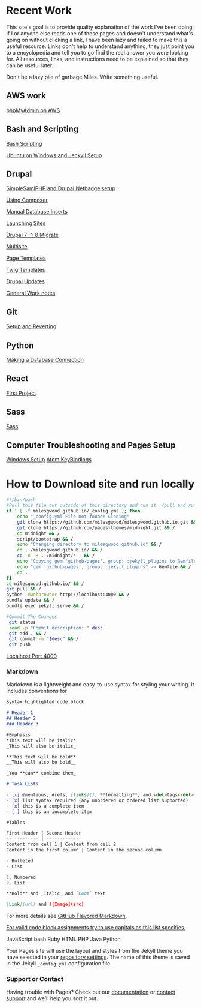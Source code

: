 # Recent Work

This site's goal is to provide quality explanation of the work I've been doing. If I or anyone else reads one of these pages and doesn't understand what's going on without clicking a link, I have been lazy and failed to make this a useful resource. Links don't help to understand anything, they just point you to a encyclopedia and tell you to go find the real answer you were looking for. All resources, links, and instructions need to be explained so that they can be useful later.

Don't be a lazy pile of garbage Miles. Write something useful.

## AWS work

[phpMyAdmin on AWS](/pages/AWS/phpMyAdmin)

## Bash and Scripting

[Bash Scripting](pages/bash/examples)

[Ubuntu on Windows and Jeckyll Setup](pages/bash/ubuntu-bash-jeckyll-setup.md)

## Drupal

[SimpleSamlPHP and Drupal Netbadge setup](pages/drupal/SimpleSamlPHP)

[Using Composer](pages/drupal/composer)

[Manual Database Inserts](pages/drupal/database)

[Launching Sites](pages/drupal/launching-sites)

[Drupal 7 -> 8 Migrate](pages/drupal/migrate)

[Multisite](pages/drupal/multisite)

[Page Templates](pages/drupal/templates)

[Twig Templates](pages/drupal/twig)

[Drupal Updates](pages/drupal/updates)

[General Work notes](pages/drupal/work-notes)

## Git

[Setup and Reverting](pages/git/git)

## Python

[Making a Database Connection](pages/python/database_connection)

## React

[First Project](pages/react/getting-started)

## Sass

[Sass](pages/sass/sass)

## Computer Troubleshooting and Pages Setup

[Windows Setup](pages/setup/desktop)
[Atom KeyBindings](pages/setup/keybindings)

# How to Download site and run locally

```bash
#!/bin/bash
#Pull this file out outside of this directory and run it ./pull_and_run
if ! [ -f milesgwood.github.io/_config.yml ]; then
    echo "_config.yml File not found! Cloning"
    git clone https://github.com/milesgwood/milesgwood.github.io.git && /
    git clone https://github.com/pages-themes/midnight.git && /
    cd midnight && /
    script/bootstrap && /
    echo "Changing directory to milesgwood.github.io" && /
    cd ../milesgwood.github.io/ && /
    cp -n -R ../midnight/* . && /
    echo "Copying gem 'github-pages', group: :jekyll_plugins to Gemfile"
    echo "gem 'github-pages', group: :jekyll_plugins" >> Gemfile && /
    cd ..
fi
cd milesgwood.github.io/ && /
git pull && /
python -mwebbrowser http://localhost:4000 && /
bundle update && /
bundle exec jekyll serve && /

#Commit The Changes
 git status
 read -p "Commit description: " desc
 git add . && /
 git commit -m "$desc" && /
 git push
 ```
[Localhost Port 4000](http://localhost:4000)

### Markdown

Markdown is a lightweight and easy-to-use syntax for styling your writing. It includes conventions for

```markdown
Syntax highlighted code block

# Header 1
## Header 2
### Header 3

#Emphasis
*This text will be italic*
_This will also be italic_

**This text will be bold**
__This will also be bold__

_You **can** combine them_

# Task Lists

- [x] @mentions, #refs, [links](), **formatting**, and <del>tags</del> supported
- [x] list syntax required (any unordered or ordered list supported)
- [x] this is a complete item
- [ ] this is an incomplete item

#Tables

First Header | Second Header
------------ | -------------
Content from cell 1 | Content from cell 2
Content in the first column | Content in the second column

- Bulleted
- List

1. Numbered
2. List

**Bold** and _Italic_ and `Code` text

[Link](url) and ![Image](src)
```

For more details see [GitHub Flavored Markdown](https://guides.github.com/features/mastering-markdown/).

[For valid code block assignments try to use capitals as this list specifies.](https://github.com/github/linguist/blob/master/lib/linguist/languages.yml)

JavaScript bash Ruby HTML PHP Java Python

Your Pages site will use the layout and styles from the Jekyll theme you have selected in your [repository settings](https://github.com/milesgwood/milesgwood.github.io/settings). The name of this theme is saved in the Jekyll `_config.yml` configuration file.

### Support or Contact

Having trouble with Pages? Check out our [documentation](https://help.github.com/categories/github-pages-basics/) or [contact support](https://github.com/contact) and we’ll help you sort it out.
